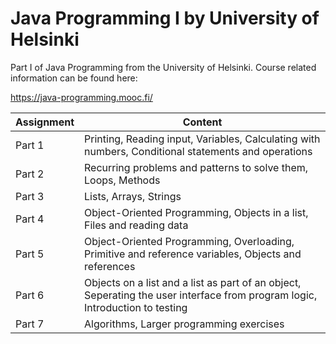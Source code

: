 # Java Programming I by University of Helsinki
Part I of Java Programming from the University of Helsinki. Course related information can be found here:

https://java-programming.mooc.fi/

| Assignment | Content |
| --- | --- |
| Part 1 | Printing, Reading input, Variables, Calculating with numbers, Conditional statements and operations
| Part 2 | Recurring problems and patterns to solve them, Loops, Methods |
| Part 3 | Lists, Arrays, Strings |
| Part 4 | Object-Oriented Programming, Objects in a list, Files and reading data |
| Part 5 | Object-Oriented Programming, Overloading, Primitive and reference variables, Objects and references |
| Part 6 | Objects on a list and a list as part of an object, Seperating the user interface from program logic, Introduction to testing |
| Part 7 | Algorithms, Larger programming exercises |
